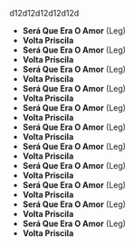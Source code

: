 d12d12d12d12d12d
- **Será Que Era O Amor** (Leg)
- **Volta Priscila**
- **Será Que Era O Amor** (Leg)
- **Volta Priscila**
- **Será Que Era O Amor** (Leg)
- **Volta Priscila**
- **Será Que Era O Amor** (Leg)
- **Volta Priscila**
- **Será Que Era O Amor** (Leg)
- **Volta Priscila**
- **Será Que Era O Amor** (Leg)
- **Volta Priscila**
- **Será Que Era O Amor** (Leg)
- **Volta Priscila**
- **Será Que Era O Amor** (Leg)
- **Volta Priscila**
- **Será Que Era O Amor** (Leg)
- **Volta Priscila**
- **Será Que Era O Amor** (Leg)
- **Volta Priscila**
- **Será Que Era O Amor** (Leg)
- **Volta Priscila**
